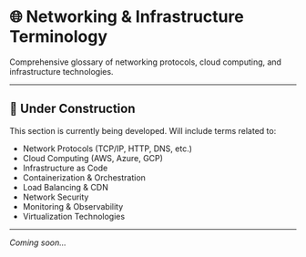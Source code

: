 # 🌐 Networking & Infrastructure Terminology

Comprehensive glossary of networking protocols, cloud computing, and infrastructure technologies.

---

## 🚧 Under Construction

This section is currently being developed. Will include terms related to:

- Network Protocols (TCP/IP, HTTP, DNS, etc.)
- Cloud Computing (AWS, Azure, GCP)
- Infrastructure as Code
- Containerization & Orchestration
- Load Balancing & CDN
- Network Security
- Monitoring & Observability
- Virtualization Technologies

---

*Coming soon...*
